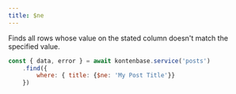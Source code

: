 ```yaml
---
title: $ne
---
```


Finds all rows whose value on the stated column doesn't match the specified value.

```javascript
const { data, error } = await kontenbase.service('posts')
    .find({
        where: { title: {$ne: 'My Post Title'}}
    })
```